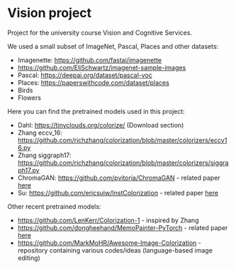 # Vision project
Project for the university course Vision and Cognitive Services.

We used a small subset of ImageNet, Pascal, Places and other datasets:
- Imagenette: https://github.com/fastai/imagenette
- https://github.com/EliSchwartz/imagenet-sample-images
- Pascal: https://deepai.org/dataset/pascal-voc
- Places: https://paperswithcode.com/dataset/places
- Birds
- Flowers

Here you can find the pretrained models used in this project:
- Dahl: https://tinyclouds.org/colorize/ (Download section)
- Zhang eccv_16: https://github.com/richzhang/colorization/blob/master/colorizers/eccv16.py
- Zhang siggraph17: https://github.com/richzhang/colorization/blob/master/colorizers/siggraph17.py
- ChromaGAN: https://github.com/pvitoria/ChromaGAN - related paper [here](https://arxiv.org/pdf/1907.09837.pdf)
- Su: https://github.com/ericsujw/InstColorization - related paper [here](https://arxiv.org/pdf/2005.10825.pdf)

Other recent pretrained models:
- https://github.com/LenKerr/Colorization-1 - inspired by Zhang
- https://github.com/dongheehand/MemoPainter-PyTorch - related paper [here](https://arxiv.org/pdf/1906.11888.pdf)
- https://github.com/MarkMoHR/Awesome-Image-Colorization - repository containing various codes/ideas (language-based image editing)


